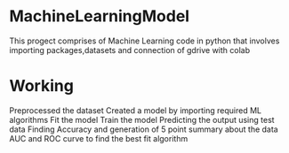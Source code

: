 # MachineLearningModel
This progect comprises of Machine Learning code in python 
that involves importing packages,datasets and connection of gdrive with colab
# Working
 Preprocessed the dataset 
 Created a model by importing required ML algorithms
 Fit the model
 Train the model
 Predicting the output using test data
 Finding Accuracy and generation of 5 point summary about the data
 AUC and ROC curve to find the best fit algorithm

